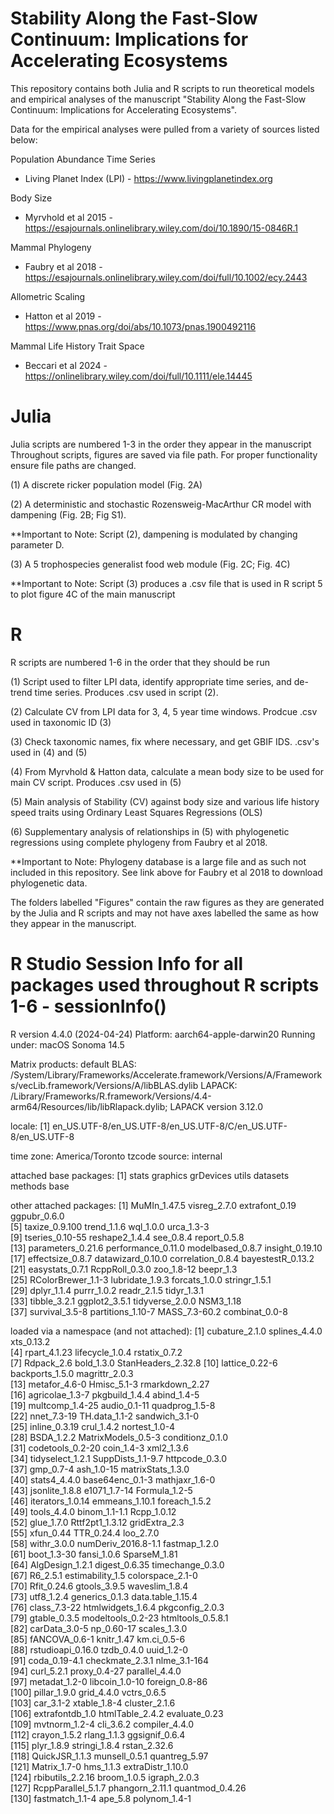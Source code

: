 # Stability Along the Fast-Slow Continuum: Implications for Accelerating Ecosystems
This repository contains both Julia and R scripts to run theoretical models and empirical analyses of the manuscript "Stability Along the Fast-Slow Continuum: Implications for Accelerating Ecosystems".

Data for the empirical analyses were pulled from a variety of sources listed below:

Population Abundance Time Series
  - Living Planet Index (LPI) - https://www.livingplanetindex.org

Body Size
  - Myrvhold et al 2015 - https://esajournals.onlinelibrary.wiley.com/doi/10.1890/15-0846R.1

Mammal Phylogeny 
  - Faubry et al 2018 - https://esajournals.onlinelibrary.wiley.com/doi/full/10.1002/ecy.2443
  
Allometric Scaling
  - Hatton et al 2019 - https://www.pnas.org/doi/abs/10.1073/pnas.1900492116

Mammal Life History Trait Space
  - Beccari et al 2024 - https://onlinelibrary.wiley.com/doi/full/10.1111/ele.14445

# Julia
Julia scripts are numbered 1-3 in the order they appear in the manuscript
Throughout scripts, figures are saved via file path. For proper functionality ensure file paths are changed.

(1) A discrete ricker population model (Fig. 2A)

(2) A deterministic and stochastic Rozensweig-MacArthur CR model with dampening (Fig. 2B; Fig S1).

**Important to Note: Script (2), dampening is modulated by changing parameter D.

(3) A 5 trophospecies generalist food web module (Fig. 2C; Fig. 4C)

**Important to Note: Script (3) produces a .csv file that is used in R script 5 to plot figure 4C of the main manuscript

# R
R scripts are numbered 1-6 in the order that they should be run

(1) Script used to filter LPI data, identify appropriate time series, and de-trend time series. Produces .csv used in script (2).

(2) Calculate CV from LPI data for 3, 4, 5 year time windows. Prodcue .csv used in taxonomic ID (3)

(3) Check taxonomic names, fix where necessary, and get GBIF IDS. .csv's used in (4) and (5)

(4) From Myrvhold & Hatton data, calculate a mean body size to be used for main CV script. Produces .csv used in (5)

(5) Main analysis of Stability (CV) against body size and various life history speed traits using Ordinary Least Squares Regressions (OLS)

(6) Supplementary analysis of relationships in (5) with phylogenetic regressions using complete phylogeny from Faubry et al 2018.

**Important to Note: Phylogeny database is a large file and as such not included in this repository. See link above for Faubry et al 2018 to download phylogenetic data.


The folders labelled "Figures" contain the raw figures as they are generated by the Julia and R scripts and may not have axes labelled the same as how they appear in the manuscript.


# R Studio Session Info for all packages used throughout R scripts 1-6 - sessionInfo()
R version 4.4.0 (2024-04-24)
Platform: aarch64-apple-darwin20
Running under: macOS Sonoma 14.5

Matrix products: default
BLAS:   /System/Library/Frameworks/Accelerate.framework/Versions/A/Frameworks/vecLib.framework/Versions/A/libBLAS.dylib 
LAPACK: /Library/Frameworks/R.framework/Versions/4.4-arm64/Resources/lib/libRlapack.dylib;  LAPACK version 3.12.0

locale:
[1] en_US.UTF-8/en_US.UTF-8/en_US.UTF-8/C/en_US.UTF-8/en_US.UTF-8

time zone: America/Toronto
tzcode source: internal

attached base packages:
[1] stats     graphics  grDevices utils     datasets  methods   base     

other attached packages:
 [1] MuMIn_1.47.5       visreg_2.7.0       extrafont_0.19     ggpubr_0.6.0      
 [5] taxize_0.9.100     trend_1.1.6        wql_1.0.0          urca_1.3-3        
 [9] tseries_0.10-55    reshape2_1.4.4     see_0.8.4          report_0.5.8      
[13] parameters_0.21.6  performance_0.11.0 modelbased_0.8.7   insight_0.19.10   
[17] effectsize_0.8.7   datawizard_0.10.0  correlation_0.8.4  bayestestR_0.13.2 
[21] easystats_0.7.1    RcppRoll_0.3.0     zoo_1.8-12         beepr_1.3         
[25] RColorBrewer_1.1-3 lubridate_1.9.3    forcats_1.0.0      stringr_1.5.1     
[29] dplyr_1.1.4        purrr_1.0.2        readr_2.1.5        tidyr_1.3.1       
[33] tibble_3.2.1       ggplot2_3.5.1      tidyverse_2.0.0    NSM3_1.18         
[37] survival_3.5-8     partitions_1.10-7  MASS_7.3-60.2      combinat_0.0-8    

loaded via a namespace (and not attached):
  [1] cubature_2.1.0      splines_4.4.0       xts_0.13.2         
  [4] rpart_4.1.23        lifecycle_1.0.4     rstatix_0.7.2      
  [7] Rdpack_2.6          bold_1.3.0          StanHeaders_2.32.8 
 [10] lattice_0.22-6      backports_1.5.0     magrittr_2.0.3     
 [13] metafor_4.6-0       Hmisc_5.1-3         rmarkdown_2.27     
 [16] agricolae_1.3-7     pkgbuild_1.4.4      abind_1.4-5        
 [19] multcomp_1.4-25     audio_0.1-11        quadprog_1.5-8     
 [22] nnet_7.3-19         TH.data_1.1-2       sandwich_3.1-0     
 [25] inline_0.3.19       crul_1.4.2          nortest_1.0-4      
 [28] BSDA_1.2.2          MatrixModels_0.5-3  conditionz_0.1.0   
 [31] codetools_0.2-20    coin_1.4-3          xml2_1.3.6         
 [34] tidyselect_1.2.1    SuppDists_1.1-9.7   httpcode_0.3.0     
 [37] gmp_0.7-4           ash_1.0-15          matrixStats_1.3.0  
 [40] stats4_4.4.0        base64enc_0.1-3     mathjaxr_1.6-0     
 [43] jsonlite_1.8.8      e1071_1.7-14        Formula_1.2-5      
 [46] iterators_1.0.14    emmeans_1.10.1      foreach_1.5.2      
 [49] tools_4.4.0         binom_1.1-1.1       Rcpp_1.0.12        
 [52] glue_1.7.0          Rttf2pt1_1.3.12     gridExtra_2.3      
 [55] xfun_0.44           TTR_0.24.4          loo_2.7.0          
 [58] withr_3.0.0         numDeriv_2016.8-1.1 fastmap_1.2.0      
 [61] boot_1.3-30         fansi_1.0.6         SparseM_1.81       
 [64] AlgDesign_1.2.1     digest_0.6.35       timechange_0.3.0   
 [67] R6_2.5.1            estimability_1.5    colorspace_2.1-0   
 [70] Rfit_0.24.6         gtools_3.9.5        waveslim_1.8.4     
 [73] utf8_1.2.4          generics_0.1.3      data.table_1.15.4  
 [76] class_7.3-22        htmlwidgets_1.6.4   pkgconfig_2.0.3    
 [79] gtable_0.3.5        modeltools_0.2-23   htmltools_0.5.8.1  
 [82] carData_3.0-5       np_0.60-17          scales_1.3.0       
 [85] fANCOVA_0.6-1       knitr_1.47          km.ci_0.5-6        
 [88] rstudioapi_0.16.0   tzdb_0.4.0          uuid_1.2-0         
 [91] coda_0.19-4.1       checkmate_2.3.1     nlme_3.1-164       
 [94] curl_5.2.1          proxy_0.4-27        parallel_4.4.0     
 [97] metadat_1.2-0       libcoin_1.0-10      foreign_0.8-86     
[100] pillar_1.9.0        grid_4.4.0          vctrs_0.6.5        
[103] car_3.1-2           xtable_1.8-4        cluster_2.1.6      
[106] extrafontdb_1.0     htmlTable_2.4.2     evaluate_0.23      
[109] mvtnorm_1.2-4       cli_3.6.2           compiler_4.4.0     
[112] crayon_1.5.2        rlang_1.1.3         ggsignif_0.6.4     
[115] plyr_1.8.9          stringi_1.8.4       rstan_2.32.6       
[118] QuickJSR_1.1.3      munsell_0.5.1       quantreg_5.97      
[121] Matrix_1.7-0        hms_1.1.3           extraDistr_1.10.0  
[124] rbibutils_2.2.16    broom_1.0.5         igraph_2.0.3       
[127] RcppParallel_5.1.7  phangorn_2.11.1     quantmod_0.4.26    
[130] fastmatch_1.1-4     ape_5.8             polynom_1.4-1      
> 

